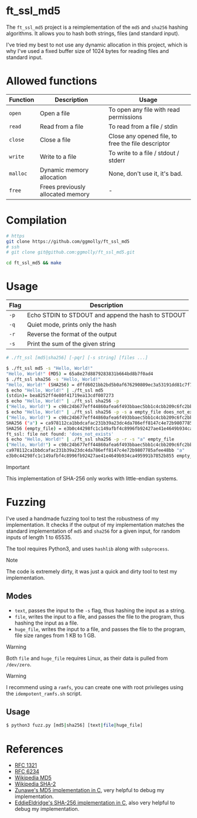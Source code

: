 # ft_ssl_md5

The `ft_ssl_md5` project is a reimplementation of the `md5` and `sha256` hashing algorithms. It allows you to hash both strings, files (and standard input).

I've tried my best to not use any dynamic allocation in this project, which is why I've used a fixed buffer size of 1024 bytes for reading files and standard input.

# Allowed functions

| Function | Description | Usage |
|----------|-------------|-------|
| `open`   | Open a file | To open any file with read permissions |
| `read`   | Read from a file | To read from a file / stdin |
| `close`  | Close a file | Close any opened file, to free the file descriptor |
| `write`  | Write to a file | To write to a file / stdout / stderr |
| `malloc` | Dynamic memory allocation | None, don't use it, it's bad. |
| `free`   | Frees previously allocated memory | - |

# Compilation

```bash
# https
git clone https://github.com/ggmolly/ft_ssl_md5
# ssh
# git clone git@github.com:ggmolly/ft_ssl_md5.git

cd ft_ssl_md5 && make
```

# Usage

| Flag | Description |
|------|-------------|
| `-p`   | Echo STDIN to STDOUT and append the hash to STDOUT |
| `-q`   | Quiet mode, prints only the hash |
| `-r`   | Reverse the format of the output |
| `-s`   | Print the sum of the given string |

```bash
# ./ft_ssl [md5|sha256] [-pqr] [-s string] [files ...]

$ ./ft_ssl md5 -s "Hello, World!"
"Hello, World!" (MD5) = 65a8e27d8879283831b664bd8b7f0ad4
$ ./ft_ssl sha256 -s "Hello, World!"
"Hello, World!" (SHA256) = dffd6021bb2bd5b0af676290809ec3a53191dd81c7f70a4b28688a362182986f
$ echo "Hello, World!" | ./ft_ssl md5
(stdin)= bea8252ff4e80f41719ea13cdf007273
$ echo "Hello, World!" | ./ft_ssl sha256 -p
("Hello, World!") = c98c24b677eff44860afea6f493bbaec5bb1c4cbb209c6fc2bbb47f66ff2ad31
$ echo "Hello, World!" | ./ft_ssl sha256 -p -s a empty_file does_not_exists
("Hello, World!") = c98c24b677eff44860afea6f493bbaec5bb1c4cbb209c6fc2bbb47f66ff2ad31
SHA256 ("a") = ca978112ca1bbdcafac231b39a23dc4da786eff8147c4e72b9807785afee48bb
SHA256 (empty_file) = e3b0c44298fc1c149afbf4c8996fb92427ae41e4649b934ca495991b7852b855
ft_ssl: file not found: 'does_not_exists'
$ echo "Hello, World!" | ./ft_ssl sha256 -p -r -s "a" empty_file 
("Hello, World!") = c98c24b677eff44860afea6f493bbaec5bb1c4cbb209c6fc2bbb47f66ff2ad31
ca978112ca1bbdcafac231b39a23dc4da786eff8147c4e72b9807785afee48bb "a"
e3b0c44298fc1c149afbf4c8996fb92427ae41e4649b934ca495991b7852b855 empty_file
```

> [!IMPORTANT]
> This implementation of SHA-256 only works with little-endian systems.

# Fuzzing

I've used a handmade fuzzing tool to test the robustness of my implementation. It checks if the output of my implementation matches the standard implementation of `md5` and `sha256` for a given input, for random inputs of length 1 to 65535.

The tool requires Python3, and uses `hashlib` along with `subprocess`.

> [!NOTE]
> The code is extremely dirty, it was just a quick and dirty tool to test my implementation.

## Modes

- `text`, passes the input to the `-s` flag, thus hashing the input as a string.
- `file`, writes the input to a file, and passes the file to the program, thus hashing the input as a file.
- `huge_file`, writes the input to a file, and passes the file to the program, file size ranges from 1 KB to 1 GB.

> [!WARNING]
> Both `file` and `huge_file` requires Linux, as their data is pulled from `/dev/zero`.

> [!WARNING]
> I recommend using a `ramfs`, you can create one with root privileges using the `idempotent_ramfs.sh` script.

## Usage

```bash
$ python3 fuzz.py [md5|sha256] [text|file|huge_file]
```

# References

- [RFC 1321](https://tools.ietf.org/html/rfc1321)
- [RFC 6234](https://tools.ietf.org/html/rfc6234)
- [Wikipedia MD5](https://en.wikipedia.org/wiki/MD5)
- [Wikipedia SHA-2](https://en.wikipedia.org/wiki/SHA-2)
- [Zunawe's MD5 implementation in C](https://github.com/zunawe/md5-c), very helpful to debug my implementation.
- [EddieEldridge's SHA-256 implementation in C](https://github.com/EddieEldridge/SHA256-in-C), also very helpful to debug my implementation.